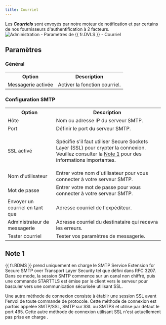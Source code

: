 ```yaml
---
title: Courriel
---
```

Les ***Courriels*** sont envoyés par notre moteur de notification et par certains de nos fournisseurs d'authentification à 2 facteurs.  
![Administration - Paramètres de {{ fr.DVLS }} - Courriel](/img/fr/server/ServerOp8013.png) 

## Paramètres 

### Général 

<table>
	<tr>
		<th>
Option 
		</th>
		<th>
Description 
		</th>
	</tr>
	<tr>
		<td>
Messagerie activée 
		</td>
		<td>
Activer la fonction courriel. 
		</td>
	</tr>
</table>

### Configuration SMTP 

<table>
	<tr>
		<th>
Option 
		</th>
		<th>
Description 
		</th>
	</tr>
	<tr>
		<td>
Hôte 
		</td>
		<td>
Nom ou adresse IP du serveur SMTP. 
		</td>
	</tr>
	<tr>
		<td>
Port 
		</td>
		<td>
Définir le port du serveur SMTP. 
		</td>
	</tr>
	<tr>
		<td>
SSL activé 
		</td>
		<td>

Spécifie s'il faut utiliser Secure Sockets Layer (SSL) pour crypter la connexion. Veuillez consulter la [Note 1](#note-1) pour des informations importantes. 
		</td>
	</tr>
	<tr>
		<td>
Nom d'utilisateur 
		</td>
		<td>
Entrer votre nom d'utilisateur pour vous connecter à votre serveur SMTP. 
		</td>
	</tr>
	<tr>
		<td>
Mot de passe 
		</td>
		<td>
Entrer votre mot de passe pour vous connecter à votre serveur SMTP. 
		</td>
	</tr>
	<tr>
		<td>
Envoyer un courriel en tant que 
		</td>
		<td>
Adresse courriel de l'expéditeur. 
		</td>
	</tr>
	<tr>
		<td>
Administrateur de messagerie 
		</td>
		<td>
Adresse courriel du destinataire qui recevra les erreurs. 
		</td>
	</tr>
	<tr>
		<td>
Tester courriel 
		</td>
		<td>
Tester vos paramètres de messagerie. 
		</td>
	</tr>
</table>

## Note 1 

{{ fr.RDMS }} prend uniquement en charge le SMTP Service Extension for Secure SMTP over Transport Layer Security tel que défini dans RFC 3207. Dans ce mode, la session SMTP commence sur un canal non chiffré, puis une commande STARTTLS est émise par le client vers le serveur pour basculer vers une communication sécurisée utilisant SSL.  

Une autre méthode de connexion consiste à établir une session SSL avant l'envoi de toute commande de protocole. Cette méthode de connexion est parfois appelée SMTP/SSL, SMTP sur SSL ou SMTPS et utilise par défaut le port 465. Cette autre méthode de connexion utilisant SSL n'est actuellement pas prise en charge . 

